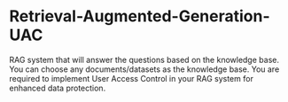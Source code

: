 # Retrieval-Augmented-Generation-UAC
RAG system that will answer the questions based on the knowledge base. You can choose any documents/datasets as the knowledge base. You are required to implement User Access Control in your RAG system for enhanced data protection.
